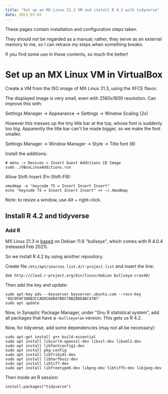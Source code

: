 ```yaml
---
title: "Set up an MX Linux 21.3 VM and install R 4.2 with tidyverse"
date: 2023-03-03
---
```


These pages contain installation and configuration steps taken. 

They should not be regarded as a manual; rather, they serve as an external memory to me, so I can retrace my steps when something breaks.

If you find some use in these contents, so much the better!

# Set up an MX Linux VM in VirtualBox

Create a VM from the ISO image of MX Linux 21.3, using the XFCE flavor.

The displayed image is very small, even with 2560x1600 resolution. Can improve this with:

Settings Manager -> Appearance -> Settings -> Window Scaling (2x)

However this messes up the tiny title bar at the top, whose font is suddenly too big. 
Apparently the title bar can't be made bigger, so we make the font smaller.

Settings Manager -> Window Manager -> Style -> Title font (8)

Install the additions:
```
# menu -> Devices > Insert Guest Additions CD Image
sudo ./VBoxLinuxAdditions.run
```

Allow Shift-Insert (Fn-Shift-F9):
```
xmodmap -e "keycode 75 = Insert Insert Insert" 
echo "keycode 75 = Insert Insert Insert" >> ~/.Xmodmap
```

Note: to resize a window, use Alt + right-click.


## Install R 4.2 and tidyverse

### Add R 

MX Linux 21.3 is [based](https://mxlinux.org/blog/mx-21-3-wildflower-released/) 
on Debian 11.6 "bullseye", which comes with R 4.0.4 (released Feb 2021).

So we install R 4.2 by using another repository.

Create file `/etc/apt/sources.list.d/r-project.list` and insert the line:
```
deb http://cloud.r-project.org/bin/linux/debian bullseye-cran40/
```

Then add the key and update:
```
sudo apt-key adv --keyserver keyserver.ubuntu.com --recv-key '95C0FAF38DB3CCAD0C080A7BDC78B2DDEABC47B7'
sudo apt update
```

Now, in Synaptic Package Manager, under "Gnu R statistical system", 
add all packages that have a `~bullseyeran` version.
This gets us R 4.2.

Now, for tidyverse, add some dependencies (may not all be necessary):
```
sudo apt-get install g++ build-essential 
sudo apt install libcurl4-openssl-dev libssl-dev libxml2-dev 
sudo apt install libfontconfig1-dev
sudo apt install pkg-config
sudo apt install libfribidi-dev
sudo apt install libharfbuzz-dev
sudo apt install libtiff-dev
sudo apt install libfreetype6-dev libpng-dev libtiff5-dev libjpeg-dev
```

Then inside an R session:
```
install.packages("tidyverse")
```

